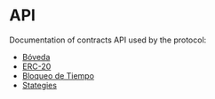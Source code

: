 # API

Documentation of contracts API used by the protocol:&#x20;

* [Bóveda](vault.md)
* [ERC-20](erc-20-1.md)
* [Bloqueo de Tiempo](timelock.md)
* [Stategies](strategies.md)


